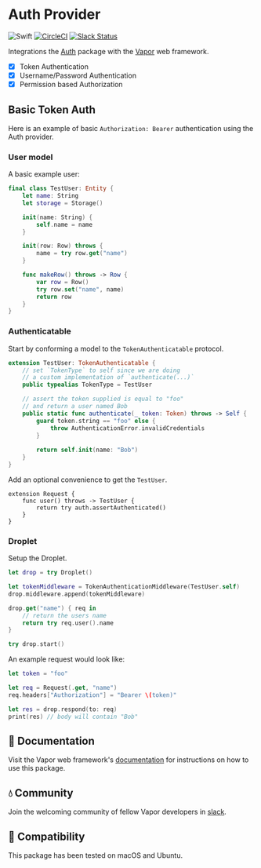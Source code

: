 # Auth Provider

![Swift](http://img.shields.io/badge/swift-3.1-brightgreen.svg)
[![CircleCI](https://circleci.com/gh/vapor/auth-provider.svg?style=shield)](https://circleci.com/gh/vapor/auth-provider)
[![Slack Status](http://vapor.team/badge.svg)](http://vapor.team)

Integrations the [Auth](https://github.com/vapor/auth) package with the [Vapor](https://github.com/vapor/vapor) web framework.

- [x] Token Authentication
- [x] Username/Password Authentication
- [x] Permission based Authorization

## Basic Token Auth

Here is an example of basic `Authorization: Bearer` authentication using the Auth provider.

### User model

A basic example user:

```swift
final class TestUser: Entity {
    let name: String
    let storage = Storage()

    init(name: String) {
        self.name = name
    }

    init(row: Row) throws {
        name = try row.get("name")
    }

    func makeRow() throws -> Row {
        var row = Row()
        try row.set("name", name)
        return row
    }
}

```

### Authenticatable

Start by conforming a model to the `TokenAuthenticatable` protocol.

```swift
extension TestUser: TokenAuthenticatable {
    // set `TokenType` to self since we are doing
    // a custom implementation of `authenticate(...)`
    public typealias TokenType = TestUser

    // assert the token supplied is equal to "foo"
    // and return a user named Bob
    public static func authenticate(_ token: Token) throws -> Self {
        guard token.string == "foo" else {
            throw AuthenticationError.invalidCredentials
        }
        
        return self.init(name: "Bob")
    }
}
```

Add an optional convenience to get the `TestUser`.

```
extension Request {
    func user() throws -> TestUser {
        return try auth.assertAuthenticated()
    }
}
```

### Droplet

Setup the Droplet.

```swift
let drop = try Droplet()

let tokenMiddleware = TokenAuthenticationMiddleware(TestUser.self)
drop.middleware.append(tokenMiddleware)

drop.get("name") { req in
    // return the users name
    return try req.user().name
}

try drop.start()
```

An example request would look like:

```swift
let token = "foo"

let req = Request(.get, "name")
req.headers["Authorization"] = "Bearer \(token)"

let res = drop.respond(to: req)
print(res) // body will contain "Bob"
```

## 📖 Documentation

Visit the Vapor web framework's [documentation](http://docs.vapor.codes) for instructions on how to use this package. 

## 💧 Community

Join the welcoming community of fellow Vapor developers in [slack](http://vapor.team).

## 🔧 Compatibility

This package has been tested on macOS and Ubuntu.
